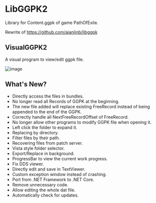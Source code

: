 # LibGGPK2
Library for Content.ggpk of game PathOfExile.

Rewrite of https://github.com/aianlinb/libggpk
## VisualGGPK2
A visual program to view/edit ggpk file.

![image](https://github.com/aianlinb/LibGGPK2/blob/master/.github/example.png)
## What's New?
- Directly access the files in bundles.
- No longer read all Records of GGPK at the beginning.
- The new file added will replace existing FreeRecord instead of being appended to the end of the GGPK.
- Correctly handle all NextFreeRecordOffset of FreeRecord.
- No longer allow other programs to modify GGPK file when opening it.
- Left click the folder to expand it.
- Replacing by directory.
- Filter files by their path.
- Recovering files from patch server.
- Vista style folder selector.
- Export/Replace in background.
- ProgressBar to view the current work progress.
- Fix DDS viewer.
- Directly edit and save in TextViewer.
- Custom exception window instead of crashing.
- Port from .NET Framework to .NET Core.
- Remove unnecessary code.
- Allow editing the whole dat file.
- Automatically check for updates.